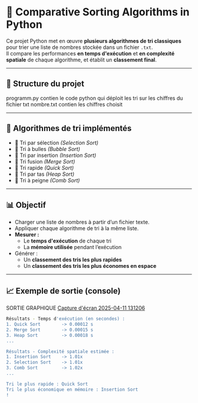 # 🔢 Comparative Sorting Algorithms in Python

Ce projet Python met en œuvre **plusieurs algorithmes de tri classiques** pour trier une liste de nombres stockée dans un fichier `.txt`.  
Il compare les performances **en temps d'exécution** et **en complexité spatiale** de chaque algorithme, et établit un **classement final**.

---

## 📂 Structure du projet

programm.py contien le code python qui déploit les tri sur les chiffres du fichier txt 
nombre.txt contien les chiffres choisit 


---

## 🚀 Algorithmes de tri implémentés

- 🔹 Tri par sélection *(Selection Sort)*
- 🔸 Tri à bulles *(Bubble Sort)*
- 🔹 Tri par insertion *(Insertion Sort)*
- 🔸 Tri fusion *(Merge Sort)*
- 🔹 Tri rapide *(Quick Sort)*
- 🔸 Tri par tas *(Heap Sort)*
- 🔹 Tri à peigne *(Comb Sort)*

---

## 📊 Objectif

- Charger une liste de nombres à partir d’un fichier texte.
- Appliquer chaque algorithme de tri à la même liste.
- **Mesurer :**
  - Le **temps d'exécution** de chaque tri
  - La **mémoire utilisée** pendant l’exécution
- Générer :
  - Un **classement des tris les plus rapides**
  - Un **classement des tris les plus économes en espace**

---

## 📈 Exemple de sortie (console)
SORTIE GRAPHIQUE 
[Capture d'écran 2025-04-11 131206](https://github.com/user-attachments/assets/fe7cd9b0-07ef-4b22-8706-83fc2ed1e870)

```bash
Résultats - Temps d'exécution (en secondes) :
1. Quick Sort        -> 0.00012 s
2. Merge Sort        -> 0.00015 s
3. Heap Sort         -> 0.00018 s
...

Résultats - Complexité spatiale estimée :
1. Insertion Sort    -> 1.01x
2. Selection Sort    -> 1.01x
3. Comb Sort         -> 1.02x
...

Tri le plus rapide : Quick Sort
Tri le plus économique en mémoire : Insertion Sort
!

